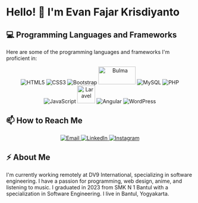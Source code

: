 <h1>Hello! 👋 I'm Evan Fajar Krisdiyanto</h1> 

## 💻 Programming Languages and Frameworks

Here are some of the programming languages and frameworks I'm proficient in:

<p align="center">
  <img src="https://img.icons8.com/color/48/000000/html-5.png" alt="HTML5" title="HTML5" />
  <img src="https://img.icons8.com/color/48/000000/css3.png" alt="CSS3" title="CSS3" />
  <img src="https://img.icons8.com/color/48/000000/bootstrap.png" alt="Bootstrap" title="Bootstrap" />
  <img src="https://bulma.io/images/bulma-logo.png" alt="Bulma" title="Bulma" width="100" height="48" />
  <img src="https://img.icons8.com/color/48/000000/mysql.png" alt="MySQL" title="MySQL" />
  <img src="https://img.icons8.com/color/48/000000/php.png" alt="PHP" title="PHP" />
  <img src="https://img.icons8.com/color/48/000000/javascript.png" alt="JavaScript" title="JavaScript" />
  <img src="https://laravel.com/img/logomark.min.svg" alt="Laravel" title="Laravel" width="48" height="48" />
  <img src="https://img.icons8.com/color/48/000000/angularjs.png" alt="Angular" title="Angular" />
  <img src="https://img.icons8.com/color/48/000000/wordpress.png" alt="WordPress" title="WordPress" />
</p>

## 📫 How to Reach Me

<p align="center">
  <a href="mailto:evanfajar12455@gmail.com">
  <img src="https://img.icons8.com/fluency/48/000000/email-open.png" alt="Email" title="Email" />
  </a>
  <a href="https://www.linkedin.com/in/evan-fajar-27b50b249">
    <img src="https://img.icons8.com/color/48/000000/linkedin.png" alt="LinkedIn" title="LinkedIn" />
  </a>
  <a href="https://www.instagram.com/evannn.3">
    <img src="https://img.icons8.com/color/48/000000/instagram-new.png" alt="Instagram" title="Instagram" />
  </a>
</p>

## ⚡ About Me

I'm currently working remotely at DV9 International, specializing in software engineering. I have a passion for programming, web design, anime, and listening to music. I graduated in 2023 from SMK N 1 Bantul with a specialization in Software Engineering. I live in Bantul, Yogyakarta.
